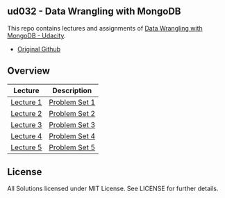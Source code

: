 ud032 - Data Wrangling with MongoDB
---

This repo contains lectures and assignments of [Data Wrangling with MongoDB - Udacity](https://classroom.udacity.com/courses/ud032).

- [Original Github](https://github.com/udacity/ud032)

## Overview

| Lecture | Description |
|--------------------------------------------------------------------------------------------------------------|-------------------------------------------------------------------------------------------------------------------------------------------------------------------|
| [Lecture 1](./Lesson_1_Data_Extraction_Fundamentals)|[Problem Set 1](./Lesson_1_Problem_Set) | Data Extraction Fundamentals - Working with CSV, Excel, JSON file |
| [Lecture 2](./Lesson_2_Data_in_More_Complex_Formats)|[Problem Set 2](./Lesson_2_Problem_Set) | Data in more complex format - XML and web pages |
| [Lecture 3](./Lesson_3_Data_Quality)|[Problem Set 3](./Lesson_3_Problem_Set) | Data Quality |
| [Lecture 4](./Lesson_4_Working_with_MongoDB)|[Problem Set 4](./Lesson_4_Problem_Set) | Working with MongoDB |
| [Lecture 5](./Lesson_5_Analyzing_Data)|[Problem Set 5](./Lesson_5_Problem_Set) | Analyzing data in MongoDB |


## License

All Solutions licensed under MIT License. See LICENSE for further details.
